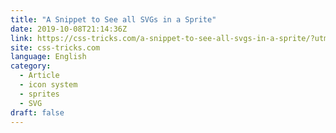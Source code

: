```yaml
---
title: "A Snippet to See all SVGs in a Sprite"
date: 2019-10-08T21:14:36Z
link: https://css-tricks.com/a-snippet-to-see-all-svgs-in-a-sprite/?utm_medium=RSS&utm_source=news.12bit.vn
site: css-tricks.com
language: English
category:
  - Article
  - icon system
  - sprites
  - SVG
draft: false
---
```

